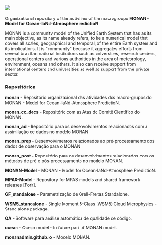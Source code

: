 # ![](https://github.com/monanadmin/monan_cc_docs/blob/master/docs/assets/logo_monan_vert_200x256.png)

Organizational repository of the activities of the macrogroups **MONAN - Model for Ocean-laNd-Atmosphere redictioN**

MONAN is a community model of the Unified Earth System that has as its main objective, as its name already refers, to be a numerical model that covers all scales, geographical and temporal, of the entire Earth system and its implications. It is "community" because it aggregates efforts from several brazilian national institutions such as universities, research centers, operational centers and various authorities in the area of meteorology, environment, oceans and others. It also can receive support from international centers and universities as well as support from the private sector.

### Repositórios

**monan** - Repositório organizacional das atividades dos macro-grupos do MONAN - Model for Ocean-laNd-Atmosphere PredictioN.

**monan_cc_docs** - Repositório com as Atas do Comitê Científico do MONAN.

**monan_ad** - Repositório para os desenvolvimentos relacionados com a assimilação de dados no modelo MONAN 

**monan_prep** - Desenvolvimentos relacionados ao pré-processamento dos dados de observação para o MONAN 

**monan_post** - Repositório para os desenvolvimentos relacionados com os métodos de pré e pós-processamento no modelo MONAN.

**MONAN-Model** - MONAN - Model for Ocean-laNd-Atmosphere PredictioN.

**MPAS-Model** - Repository for MPAS models and shared framework releases [Fork].

**GF_standalone** - Parametrização de Grell-Freitas Standalone.

**WSM5_standalone** - Single Moment 5-Class (WSM5) Cloud Microphysics - Stand alone package.

**QA** - Software para análise automática de qualidade de código.

**ocean** - Ocean model - In future part of MONAN model.

**monanadmin.github.io** - Modelo MONAN.
